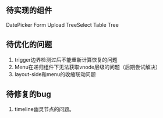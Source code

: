 ## 待实现的组件
DatePicker Form Upload TreeSelect Table Tree  
## 待优化的问题
1. trigger边界检测过后不能重新计算恢复的问题
2. Menu在递归组件下无法获取vnode层级的问题（后期尝试解决）
3. layout-side和menu的收缩联动问题
## 待修复的bug
1. timeline幽灵节点的问题。

